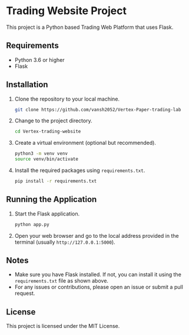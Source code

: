 # Trading Website Project

This project is a Python based Trading Web Platform that uses Flask.

## Requirements

- Python 3.6 or higher
- Flask

## Installation

1. Clone the repository to your local machine.
    ```bash
    git clone https://github.com/vansh2052/Vertex-Paper-trading-lab
    ```

2. Change to the project directory.
    ```bash
    cd Vertex-trading-website
    ```

3. Create a virtual environment (optional but recommended).
    ```bash
    python3 -m venv venv
    source venv/bin/activate
    ```

4. Install the required packages using `requirements.txt`.
    ```bash
    pip install -r requirements.txt
    ```

## Running the Application

1. Start the Flask application.
    ```bash
    python app.py
    ```

2. Open your web browser and go to the local address provided in the terminal (usually `http://127.0.0.1:5000`).

## Notes

- Make sure you have Flask installed. If not, you can install it using the `requirements.txt` file as shown above.
- For any issues or contributions, please open an issue or submit a pull request.

## License

This project is licensed under the MIT License.
